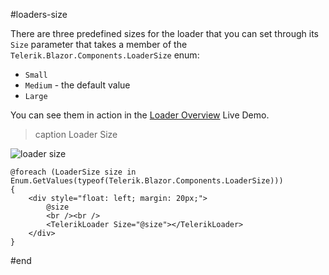 #loaders-size

There are three predefined sizes for the loader that you can set through its `Size` parameter that takes a member of the `Telerik.Blazor.Components.LoaderSize` enum:

* `Small`
* `Medium` - the default value
* `Large`

You can see them in action in the [Loader Overview](https://demos.telerik.com/blazor-ui/loader/overview) Live Demo.

>caption Loader Size

![loader size](images/loader-size.png)

````CSHTML
@foreach (LoaderSize size in Enum.GetValues(typeof(Telerik.Blazor.Components.LoaderSize)))
{
    <div style="float: left; margin: 20px;">
        @size
        <br /><br />
        <TelerikLoader Size="@size"></TelerikLoader>
    </div>
}
````

#end

